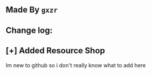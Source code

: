 Made By `gxzr`
--------------------------------
Change log:
--------------------------------
[+] Added Resource Shop
--------------------------------
Im new to github so i don't really know what to add here
